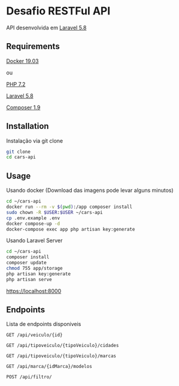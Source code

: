 # Desafio RESTFul API

API desenvolvida em [Laravel 5.8](https://laravel.com/)

## Requirements

[Docker 19.03](https://docs.docker.com/)

ou

[PHP 7.2](https://www.php.net/download-docs.php)

[Laravel 5.8](https://laravel.com/docs/5.8/installation)

[Composer 1.9](https://getcomposer.org/download/)

## Installation

Instalação via git clone

```bash
git clone
cd cars-api

```

## Usage

Usando docker (Download das imagens pode levar alguns minutos)

```bash
cd ~/cars-api
docker run --rm -v $(pwd):/app composer install
sudo chown -R $USER:$USER ~/cars-api
cp .env.example .env
docker compose-up -d
docker-compose exec app php artisan key:generate
```

Usando Laravel Server

```bash
cd ~/cars-api
composer install
composer update
chmod 755 app/storage
php artisan key:generate
php artisan serve
```

[https://localhost:8000](https://localhost:8000)

## Endpoints

Lista de endpoints disponiveis

`GET /api/veiculo/{id}`

`GET /api/tipoveiculo/{tipoVeiculo}/cidades`

`GET /api/tipoveiculo/{tipoVeiculo}/marcas`

`GET /api/marca/{idMarca}/modelos`

`POST /api/filtro/`

##
